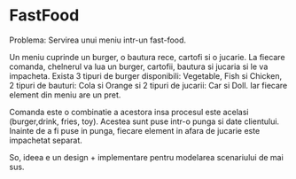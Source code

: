 FastFood
========

Problema: Servirea unui meniu intr-un fast-food.

Un meniu cuprinde un burger, o bautura rece, cartofi si o jucarie. La fiecare comanda, chelnerul va lua un burger, cartofii, bautura si jucaria si le va impacheta. Exista 
3 tipuri de burger disponibili: Vegetable, Fish si Chicken, 2 tipuri de bauturi: Cola si Orange si 2 tipuri de jucarii: Car si Doll. Iar fiecare element din meniu are un pret.

Comanda este o combinatie a acestora insa procesul este acelasi (burger,drink, fries, toy). Acestea sunt puse intr-o punga si date clientului. 
Inainte de a fi puse in punga, fiecare element in afara de jucarie este impachetat separat.

So, ideea e un design + implementare pentru modelarea scenariului de mai sus.
